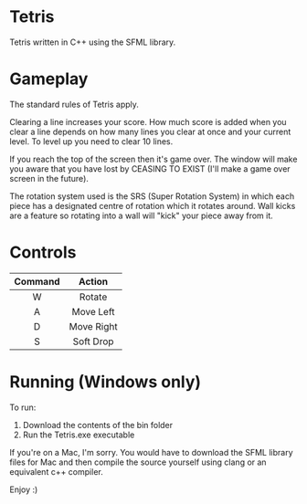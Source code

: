 # Tetris
Tetris written in C++ using the SFML library.

# Gameplay
The standard rules of Tetris apply.

Clearing a line increases your score. How much score is added when you clear a line depends on how many lines you clear at once and your current level. To level up you need to clear 10 lines. 

If you reach the top of the screen then it's game over. The window will make you aware that you have lost by CEASING TO EXIST (I'll make a game over screen in the future).

The rotation system used is the SRS (Super Rotation System) in which each piece has a designated centre of rotation which it rotates around. Wall kicks are a feature so rotating into a wall will "kick" your piece away from it.

# Controls
| Command |   Action   |
|:-------:|:----------:|
|    W    |   Rotate   |
|    A    |  Move Left |
|    D    | Move Right |
|    S    |  Soft Drop |

# Running (Windows only)
To run:
1. Download the contents of the bin folder
2. Run the Tetris.exe executable

If you're on a Mac, I'm sorry. You would have to download the SFML library files for Mac and then compile the source yourself using clang or an equivalent c++ compiler.



Enjoy :)
